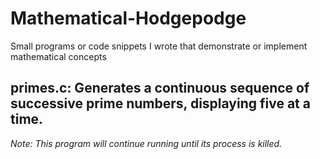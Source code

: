 # Mathematical-Hodgepodge
Small programs or code snippets I wrote that demonstrate or implement mathematical concepts

## primes.c: Generates a continuous sequence of successive prime numbers, displaying five at a time.
*Note: This program will continue running until its process is killed.*
